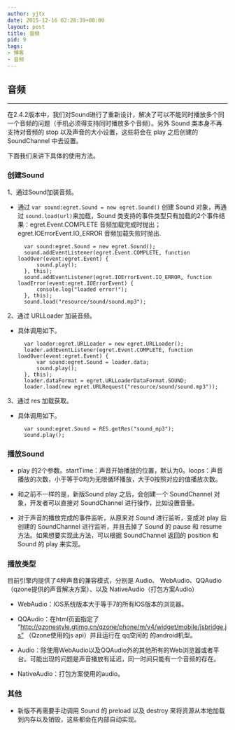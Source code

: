```yaml
---
author: yjtx
date: 2015-12-16 02:28:39+00:00
layout: post
title: 音频
pid: 9
tags:
- 博客
- 音频
---
```




## **音频** 
----------

在2.4.2版本中，我们对Sound进行了重新设计，解决了可以不能同时播放多个同一个音频的问题（手机必须得支持同时播放多个音频）。另外 Sound 类本身不再支持对音频的 stop 以及声音的大小设置，这些将会在 play 之后创建的 SoundChannel 中去设置。

下面我们来讲下具体的使用方法。

### 创建Sound
1、通过Sound加装音频。

* 通过 ```var sound:egret.Sound = new egret.Sound()``` 创建 Sound 对象，再通过 ```sound.load(url)```来加载，Sound 类支持的事件类型只有加载的2个事件结果：egret.Event.COMPLETE 音频加载完成时抛出；egret.IOErrorEvent.IO_ERROR 音频加载失败时抛出.

		var sound:egret.Sound = new egret.Sound();
        sound.addEventListener(egret.Event.COMPLETE, function loadOver(event:egret.Event) {
			sound.play();
		}, this);
        sound.addEventListener(egret.IOErrorEvent.IO_ERROR, function loadError(event:egret.IOErrorEvent) {
			console.log("loaded error!");
		}, this);
        sound.load("resource/sound/sound.mp3");


2、通过 URLLoader 加装音频。

* 具体调用如下。

		var loader:egret.URLLoader = new egret.URLLoader();
		loader.addEventListener(egret.Event.COMPLETE, function loadOver(event:egret.Event) {
			var sound:egret.Sound = loader.data;
			sound.play();
		}, this);
		loader.dataFormat = egret.URLLoaderDataFormat.SOUND;
		loader.load(new egret.URLRequest("resource/sound/sound.mp3"));

3、通过 res 加载获取。

* 具体调用如下。
 	
		var sound:egret.Sound = RES.getRes("sound_mp3");
		sound.play();
        
### 播放Sound

* play 的2个参数。startTime：声音开始播放的位置，默认为0。loops：声音播放的次数，小于等于0均为无限循环播放，大于0按照对应的值播放次数。

* 和之前不一样的是，新版Sound play 之后，会创建一个 SoundChannel 对象，开发者可以直接对 SoundChannel 进行操作，比如设置音量。

* 对于声音的播放完成的事件监听，从原来对 Sound 进行监听，变成对 play 后创建的 SoundChannel 进行监听，并且去掉了 Sound 的 pause 和 resume方法。如果想要实现此方法，可以根据 SoundChannel 返回的 position 和 Sound 的 play 来实现。

### 播放类型

目前引擎内提供了4种声音的兼容模式，分别是 Audio、 WebAudio、QQAudio（qzone提供的声音解决方案）、以及 NativeAudio（打包方案Audio）


* WebAudio：IOS系统版本大于等于7的所有IOS版本的浏览器。

* QQAudio：在html页面指定了 “http://qzonestyle.gtimg.cn/qzone/phone/m/v4/widget/mobile/jsbridge.js” （Qzone使用的js api）并且运行在 qq空间的 的android机型。

* Audio：除使用WebAudio以及QQAudio外的其他所有的Web浏览器或者平台。可能出现的问题是声音播放有延迟，同一时间只能有一个音频的存在。

* NativeAudio：打包方案使用的audio。



### 其他

* 新版不再需要手动调用 Sound 的 preload 以及 destroy 来将资源从本地加载到内存以及销毁，这些都会在内部自动实现。
